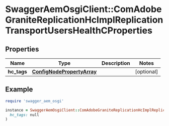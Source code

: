 # SwaggerAemOsgiClient::ComAdobeGraniteReplicationHcImplReplicationTransportUsersHealthCProperties

## Properties

| Name | Type | Description | Notes |
| ---- | ---- | ----------- | ----- |
| **hc_tags** | [**ConfigNodePropertyArray**](ConfigNodePropertyArray.md) |  | [optional] |

## Example

```ruby
require 'swagger_aem_osgi'

instance = SwaggerAemOsgiClient::ComAdobeGraniteReplicationHcImplReplicationTransportUsersHealthCProperties.new(
  hc_tags: null
)
```

